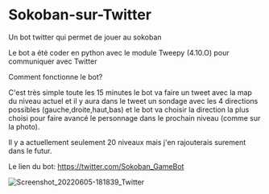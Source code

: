 # Sokoban-sur-Twitter
Un bot twitter qui permet de jouer au sokoban

Le bot a été coder en python avec le module Tweepy (4.10.O) pour communiquer avec Twitter

Comment fonctionne le bot?

C'est très simple toute les 15 minutes le bot va faire un tweet avec la map du niveau actuel et il y aura dans le tweet un sondage avec les 4 directions possibles (gauche,droite,haut,bas) et le bot va choisir la direction la plus choisi pour faire avancé le personnage dans le prochain niveau (comme sur la photo).

Il y a actuellement seulement 20 niveaux mais j'en rajouterais surement dans le futur.

Le lien du bot: https://twitter.com/Sokoban_GameBot

![Screenshot_20220605-181839_Twitter](https://user-images.githubusercontent.com/72024403/172060757-3e2e7450-ae58-44e2-8087-490c7994e75b.jpg)

